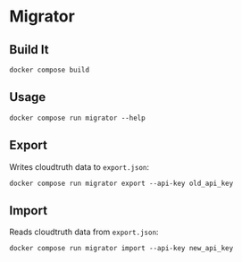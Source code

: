 # Migrator

## Build It
`docker compose build`

## Usage
`docker compose run migrator --help`

## Export

Writes cloudtruth data to `export.json`:

`docker compose run migrator export --api-key old_api_key`

## Import

Reads cloudtruth data from `export.json`:

`docker compose run migrator import --api-key new_api_key`
